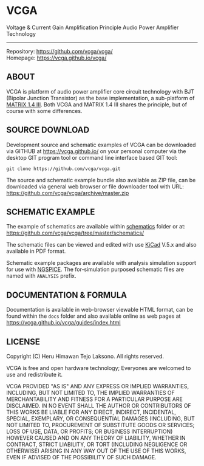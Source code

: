 VCGA
==============

Voltage & Current Gain Amplification Principle Audio Power Amplifier Technology

-----------------------------------------------------------------------

Repository: <https://github.com/vcga/vcga/>  
Homepage: <https://vcga.github.io/vcga/>

ABOUT
-----

VCGA is platform of audio power amplifier core circuit technology with BJT
(Bipolar Junction Transistor) as the base implementation, a sub-platform of
[MATRIX 1.4 III](https://github.com/kicader/MATRIX-1.4-III). Both VCGA and
MATRIX 1.4 III shares the principle, but of course with some differences.

SOURCE DOWNLOAD
---------------

Development source and schematic examples of VCGA can be downloaded via GITHUB
at <https://vcga.github.io/> on your personal computer via the desktop GIT
program tool or command line interface based GIT tool:

    git clone https://github.com/vcga/vcga.git

The source and schematic example bundle also available as ZIP file, can be
downloaded via general web browser or file downloader tool with URL:
<https://github.com/vcga/vcga/archive/master.zip>

SCHEMATIC EXAMPLE
-----------------

The example of schematics are available within
[schematics](https://github.com/vcga/vcga/tree/master/schematics)
folder or at:  
<https://github.com/vcga/vcga/tree/master/schematics/>

The schematic files can be viewed and edited with use
[KiCad](http://kicad-pcb.org/) V.5.x and also available in PDF format.

Schematic example packages are available with analysis simulation support for
use with [NGSPICE](http://ngspice.sourceforge.net/).
The for-simulation purposed schematic files are named with `ANALYSIS` prefix.

DOCUMENTATION & FORMULA
-----------------------

Documentation is available in web-browser viewable HTML format, can be found
within the `docs` folder and also available online as web pages at
<https://vcga.github.io/vcga/guides/index.html>

LICENSE
-------

Copyright (C) Heru Himawan Tejo Laksono. All rights reserved.  

VCGA is free and open hardware technology; Everyones are welcomed to
use and redistribute it.  

VCGA PROVIDED "AS IS" AND ANY EXPRESS OR IMPLIED WARRANTIES, INCLUDING, BUT NOT
LIMITED TO, THE IMPLIED WARRANTIES OF MERCHANTABILITY AND FITNESS FOR A PARTICULAR
PURPOSE ARE DISCLAIMED. IN NO EVENT SHALL THE AUTHOR OR CONTRIBUTORS OF THIS
WORKS BE LIABLE FOR ANY DIRECT, INDIRECT, INCIDENTAL, SPECIAL, EXEMPLARY, OR
CONSEQUENTIAL DAMAGES (INCLUDING, BUT NOT LIMITED TO, PROCUREMENT OF SUBSTITUTE
GOODS OR SERVICES; LOSS OF USE, DATA, OR PROFITS; OR BUSINESS INTERRUPTION)
HOWEVER CAUSED AND ON ANY THEORY OF LIABILITY, WHETHER IN CONTRACT, STRICT
LIABILITY, OR TORT (INCLUDING NEGLIGENCE OR OTHERWISE) ARISING IN ANY WAY OUT
OF THE USE OF THIS WORKS, EVEN IF ADVISED OF THE POSSIBILITY OF SUCH DAMAGE.